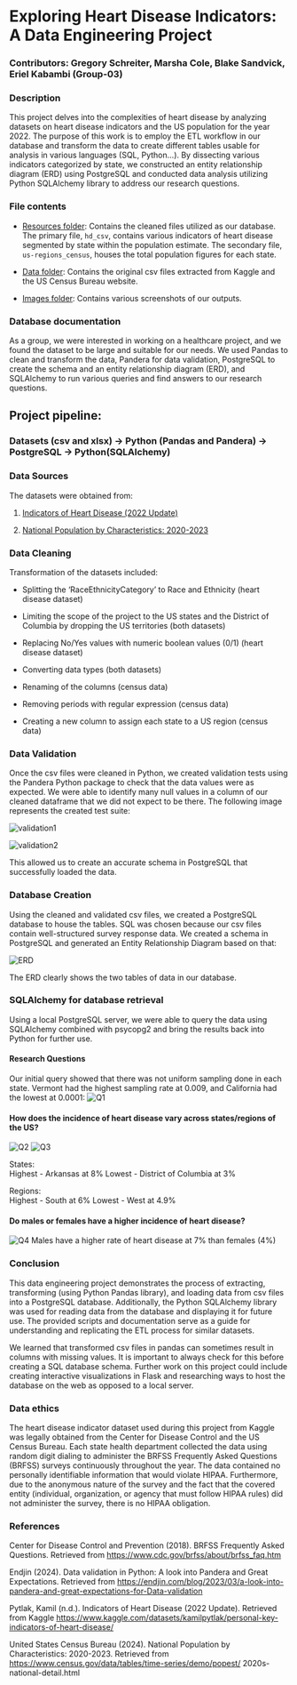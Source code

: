 # Exploring Heart Disease Indicators: A Data Engineering Project

### Contributors: Gregory Schreiter, Marsha Cole, Blake Sandvick, Eriel Kabambi (Group-03)

### Description 
This project delves into the complexities of heart disease by analyzing datasets on heart disease indicators and the US population for the year 2022. The purpose of this work is to employ the ETL workflow in our database and transform the data to create different tables usable for analysis in various languages (SQL, Python...). By dissecting various indicators categorized by state, we constructed an entity relationship diagram (ERD) using PostgreSQL and conducted data analysis utilizing Python SQLAlchemy library to address our research questions.

### File contents
- [Resources folder](https://github.com/schr0841/project-3-group-03/tree/main/Resource): Contains the cleaned files utilized as our database. The primary file, `hd_csv`, contains various indicators of heart disease segmented by state within the population estimate. The secondary file, `us-regions_census`, houses the total population figures for each state.

- [Data folder](https://github.com/schr0841/project-3-group-03/tree/main/data): Contains the original csv files extracted from Kaggle and the US Census Bureau website.
  
- [Images folder](https://github.com/schr0841/project-3-group-03/tree/main/images): Contains various screenshots of our outputs.

### Database documentation
As a group, we were interested in working on a healthcare project, and we found the dataset to be large and suitable for our needs. We used Pandas to clean and transform the data, Pandera for data validation, PostgreSQL to create the schema and an entity relationship diagram (ERD), and SQLAlchemy to run various queries and find answers to our research questions.

## Project pipeline: 
### Datasets (csv and xlsx) -> Python (Pandas and Pandera) -> PostgreSQL -> Python(SQLAlchemy)

### Data Sources
The datasets were obtained from:
1. [Indicators of Heart Disease (2022 Update)](https://www.kaggle.com/datasets/kamilpytlak/personal-key-indicators-of-heart-disease/)

2. [National Population by Characteristics: 2020-2023](https://www.census.gov/data/tables/time-series/demo/popest/2020s-national-detail.html)

### Data Cleaning

Transformation of the datasets included:

- Splitting the ‘RaceEthnicityCategory’ to Race and Ethnicity (heart disease dataset)

- Limiting the scope of the project to the US states and the District of Columbia by dropping the US territories (both datasets)

- Replacing No/Yes values with numeric boolean values (0/1) (heart disease dataset)

- Converting data types (both datasets)

- Renaming of the columns (census data)

- Removing periods with regular expression (census data)

- Creating a new column to assign each state to a US region (census data)

### Data Validation

Once the csv files were cleaned in Python, we created validation tests using the Pandera Python package to check that the data values were as expected.  We were able to identify many null values in a column of our cleaned dataframe that we did not expect to be there. The following image represents the created test suite:

![validation1](https://github.com/schr0841/project-3-group-03/blob/main/images/validation1.png)

![validation2](https://github.com/schr0841/project-3-group-03/blob/main/images/validation2.png)

This allowed us to create an accurate schema in PostgreSQL that successfully loaded the data.


### Database Creation

Using the cleaned and validated csv files, we created a PostgreSQL database to house the tables. SQL was chosen because our csv files contain well-structured survey  response data. We created a schema in PostgreSQL and generated an Entity Relationship Diagram based on that:

![ERD](https://github.com/schr0841/project-3-group-03/blob/main/images/ERD.png)

The ERD clearly shows the two tables of data in our database.


### SQLAlchemy for database retrieval
Using a local PostgreSQL server, we were able to query the data using SQLAlchemy combined with psycopg2 and bring the results back into Python for further use.

#### Research Questions
Our initial query showed that there was not uniform sampling done in each state. Vermont had the highest sampling rate at 0.009, and California had the lowest at 0.0001:
![Q1](https://github.com/schr0841/project-3-group-03/blob/main/images/researchQ1.png)

#### How does the incidence of heart disease vary across states/regions of the US?
![Q2](https://github.com/schr0841/project-3-group-03/blob/main/images/researchQ2.png)
![Q3](https://github.com/schr0841/project-3-group-03/blob/main/images/researchQ3.png)

States:  
Highest - Arkansas at 8% 
Lowest - District of Columbia at 3%

Regions:  
Highest - South at 6% 
Lowest - West at 4.9%

#### Do males or females have a higher incidence of heart disease?
![Q4](https://github.com/schr0841/project-3-group-03/blob/main/images/researchQ4.png)
Males have a higher rate of heart disease at 7% than females (4%)

### Conclusion
This data engineering project demonstrates the process of extracting, transforming (using Python Pandas library), and loading data from csv files into a PostgreSQL database. Additionally, the Python SQLAlchemy library was used for reading data from the database and displaying it for future use. The provided scripts and documentation serve as a guide for understanding and replicating the ETL process for similar datasets. 

We learned that transformed csv files in pandas can sometimes result in columns with missing values. It is important to always check for this before creating a SQL database schema. Further work on this project could include creating interactive visualizations in Flask and researching ways to host the database on the web as opposed to a local server.

### Data ethics
The heart disease indicator dataset used during this project from Kaggle was legally obtained from the Center for Disease Control and the US Census Bureau. Each state health department collected the data using random digit dialing to administer the BRFSS Frequently Asked Questions (BRFSS) surveys continuously throughout the year. The data contained no personally identifiable information that would violate HIPAA. Furthermore, due to the anonymous nature of the survey and the fact that the covered entity (individual, organization, or agency that must follow HIPAA rules) did not administer the survey, there is no HIPAA obligation. 

### References
Center for Disease Control and Prevention (2018). BRFSS Frequently Asked Questions. Retrieved from https://www.cdc.gov/brfss/about/brfss_faq.htm

Endjin (2024). Data validation in Python: A look into Pandera and Great Expectations. Retrieved from https://endjin.com/blog/2023/03/a-look-into-pandera-and-great-expectations-for-Data-validation

Pytlak, Kamil (n.d.). Indicators of Heart Disease (2022 Update). Retrieved from Kaggle https://www.kaggle.com/datasets/kamilpytlak/personal-key-indicators-of-heart-disease/

United States Census Bureau (2024). National Population by Characteristics: 2020-2023. Retrieved from https://www.census.gov/data/tables/time-series/demo/popest/
2020s- national-detail.html

